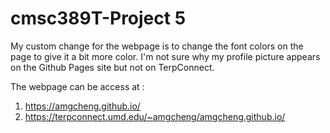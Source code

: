 # cmsc389T-Project 5

My custom change for the webpage is to change the font colors on the page to give it a bit more color.
I'm not sure why my profile picture appears on the Github Pages site but not on TerpConnect.

The webpage can be access at :
1. https://amgcheng.github.io/
2. https://terpconnect.umd.edu/~amgcheng/amgcheng.github.io/
